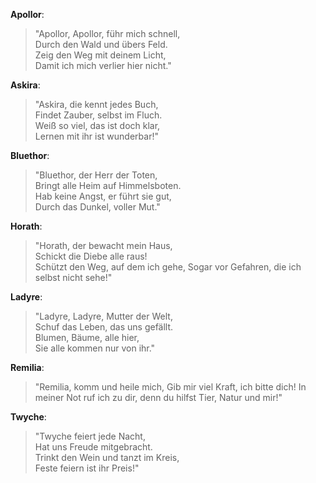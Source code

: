 **Apollor**:
> "Apollor, Apollor, führ mich schnell,  
> Durch den Wald und übers Feld.  
> Zeig den Weg mit deinem Licht,  
> Damit ich mich verlier hier nicht."

**Askira**:
> "Askira, die kennt jedes Buch,  
> Findet Zauber, selbst im Fluch.  
> Weiß so viel, das ist doch klar,  
> Lernen mit ihr ist wunderbar!"

**Bluethor**:
> "Bluethor, der Herr der Toten,  
> Bringt alle Heim auf Himmelsboten.  
> Hab keine Angst, er führt sie gut,  
> Durch das Dunkel, voller Mut."

**Horath**:
> "Horath, der bewacht mein Haus,  
> Schickt die Diebe alle raus!  
> Schützt den Weg, auf dem ich gehe,
> Sogar vor Gefahren, die ich selbst nicht sehe!"

**Ladyre**:
> "Ladyre, Ladyre, Mutter der Welt,  
> Schuf das Leben, das uns gefällt.  
> Blumen, Bäume, alle hier,  
> Sie alle kommen nur von ihr."

**Remilia**:
> "Remilia, komm und heile mich,
> Gib mir viel Kraft, ich bitte dich!
> In meiner Not ruf ich zu dir,
> denn du hilfst Tier, Natur und mir!"

**Twyche**:
> "Twyche feiert jede Nacht,  
> Hat uns Freude mitgebracht.  
> Trinkt den Wein und tanzt im Kreis,  
> Feste feiern ist ihr Preis!"